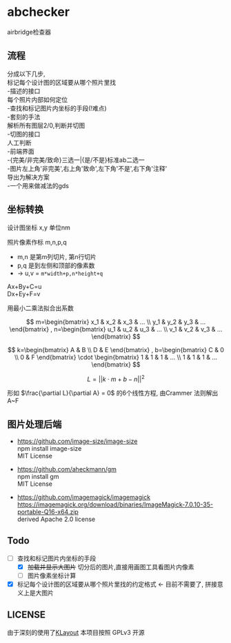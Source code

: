 # abchecker
airbridge检查器

## 流程

分成以下几步,  
标记每个设计图的区域要从哪个照片里找  
-描述的接口  
每个照片内部如何定位  
-查找和标记图片内坐标的手段(!难点)  
-套刻的手法  
解析所有图层2/0,判断并切图  
-切图的接口  
人工判断  
-前端界面  
-{完美/非完美/致命}三选一|{是/不是}标准ab二选一  
-图片左上角'非完美',右上角'致命',左下角'不是',右下角'注释'  
导出为解决方案  
-一个用来做减法的gds  

## 坐标转换

设计图坐标 x,y 单位nm

照片像素作标 m,n,p,q 
+ m,n 是第m列切片, 第n行切片
+ p,q 是到左侧和顶部的像素数
+ -> u,v = `m*width+p,n*height+q`

Ax+By+C=u  
Dx+Ey+F=v  

用最小二乘法拟合出系数

$$
m=\begin{bmatrix}
    x_1 & x_2 & x_3 & ... \\
    y_1 & y_2 & y_3 & ...
  \end{bmatrix}
,
n=\begin{bmatrix}
    u_1 & u_2 & u_3 & ... \\
    v_1 & v_2 & v_3 & ...
  \end{bmatrix}
$$

$$
k=\begin{bmatrix}
    A & B \\
    D & E 
  \end{bmatrix}
,
b=\begin{bmatrix}
    C & 0  \\
    0 & F
  \end{bmatrix} 
  \cdot
  \begin{bmatrix}
    1 & 1 & 1 & ...  \\
    1 & 1 & 1 & ...
  \end{bmatrix}
$$

$$ L = ||k\cdot m+b-n||^2 $$

形如 $\frac{\partial L}{\partial A} = 0$ 的6个线性方程, 由Crammer 法则解出 A~F



## 图片处理后端

+ https://github.com/image-size/image-size  
npm install image-size  
MIT License  

+ https://github.com/aheckmann/gm  
npm install gm  
MIT License  

+ https://github.com/imagemagick/imagemagick  
https://imagemagick.org/download/binaries/ImageMagick-7.0.10-35-portable-Q16-x64.zip  
derived Apache 2.0 license  

## Todo

+ [ ] 查找和标记图片内坐标的手段  
  + [x] ~~加载并显示大图片~~ 切分后的图片,直接用画图工具看图片内像素
  + [ ] 图片像素坐标计算

+ [x] 标记每个设计图的区域要从哪个照片里找的约定格式 <- 目前不需要了, 拼接意义上是大图片

## LICENSE

由于深刻的使用了[KLayout](https://github.com/klayoutmatthias/klayout)
本项目按照 GPLv3 开源

